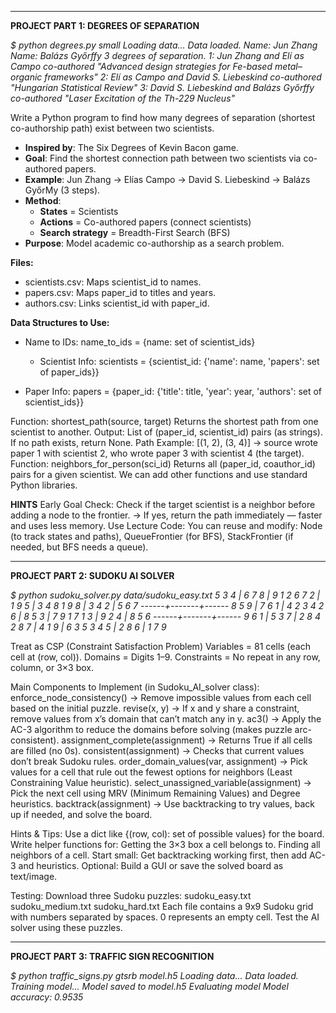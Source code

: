 --------------------------------------------------------------------------------------------------------------------------------
**PROJECT PART 1: DEGREES OF SEPARATION**

*$ python degrees.py small
Loading data...
Data loaded.
Name: Jun Zhang
Name: Balázs Győrffy
3 degrees of separation.
1: Jun Zhang and Elı́
as Campo co-authored "Advanced design strategies for
Fe-based metal–organic frameworks"
2: Elı́ as Campo and David S. Liebeskind co-authored "Hungarian
Statistical Review"
3: David S. Liebeskind and Balázs Győrffy co-authored "Laser Excitation
of the Th-229 Nucleus"*


Write a Python program to find how many degrees of separation (shortest co-authorship path) exist between two scientists.

- **Inspired by**: The Six Degrees of Kevin Bacon game.  
- **Goal**: Find the shortest connection path between two scientists via co-authored papers.  
- **Example**: Jun Zhang → Elías Campo → David S. Liebeskind → Balázs GyőrMy (3 steps).  
- **Method**:  
  - **States** = Scientists  
  - **Actions** = Co-authored papers (connect scientists)  
  - **Search strategy** = Breadth-First Search (BFS)  
- **Purpose**: Model academic co-authorship as a search problem.

**Files:**
- scientists.csv: Maps scientist_id to names.
- papers.csv: Maps paper_id to titles and years.
- authors.csv: Links scientist_id with paper_id.
  
**Data Structures to Use:**
- Name to IDs:
  name_to_ids = {name: set of scientist_ids}
  
  - Scientist Info:
  scientists = {scientist_id: {'name': name, 'papers': set of paper_ids}}

- Paper Info:
  papers = {paper_id: {'title': title, 'year': year, 'authors': set of scientist_ids}}

Function: shortest_path(source, target)
Returns the shortest path from one scientist to another.
Output: List of (paper_id, scientist_id) pairs (as strings).
If no path exists, return None.
Path Example:
[(1, 2), (3, 4)] → source wrote paper 1 with scientist 2, who wrote paper 3 with scientist 4 (the target).
Function: neighbors_for_person(sci_id)
Returns all (paper_id, coauthor_id) pairs for a given scientist.
We can add other functions and use standard Python libraries.

**HINTS** 
Early Goal Check:
Check if the target scientist is a neighbor before adding a node to the frontier.
→ If yes, return the path immediately — faster and uses less memory.
Use Lecture Code:
You can reuse and modify:
Node (to track states and paths),
QueueFrontier (for BFS),
StackFrontier (if needed, but BFS needs a queue).


--------------------------------------------------------------------------------------------------------------------------------
**PROJECT PART 2: SUDOKU AI SOLVER**

*$ python sudoku_solver.py data/sudoku_easy.txt
5 3 4 | 6 7 8 | 9 1 2
6 7 2 | 1 9 5 | 3 4 8
1 9 8 | 3 4 2 | 5 6 7
------+-------+------
8 5 9 | 7 6 1 | 4 2 3
4 2 6 | 8 5 3 | 7 9 1
7 1 3 | 9 2 4 | 8 5 6
------+-------+------
9 6 1 | 5 3 7 | 2 8 4
2 8 7 | 4 1 9 | 6 3 5
3 4 5 | 2 8 6 | 1 7 9*

Treat as CSP (Constraint Satisfaction Problem)
  Variables = 81 cells (each cell at (row, col)).
  Domains = Digits 1–9.
  Constraints = No repeat in any row, column, or 3×3 box.

Main Components to Implement (in Sudoku_AI_solver class):
  enforce_node_consistency()
  → Remove impossible values from each cell based on the initial puzzle.
  revise(x, y)
  → If x and y share a constraint, remove values from x’s domain that can’t match any in y.
  ac3()
  → Apply the AC-3 algorithm to reduce the domains before solving (makes puzzle arc-consistent).
  assignment_complete(assignment)
  → Returns True if all cells are filled (no 0s).
  consistent(assignment)
  → Checks that current values don’t break Sudoku rules.
  order_domain_values(var, assignment)
  → Pick values for a cell that rule out the fewest options for neighbors (Least Constraining Value heuristic).
  select_unassigned_variable(assignment)
  → Pick the next cell using MRV (Minimum Remaining Values) and Degree heuristics.
  backtrack(assignment)
  → Use backtracking to try values, back up if needed, and solve the board.
  
Hints & Tips:
  Use a dict like {(row, col): set of possible values} for the board.
  Write helper functions for:
  Getting the 3×3 box a cell belongs to.
  Finding all neighbors of a cell.
  Start small: Get backtracking working first, then add AC-3 and heuristics.
  Optional: Build a GUI or save the solved board as text/image.

Testing:
  Download three Sudoku puzzles:
    sudoku_easy.txt
    sudoku_medium.txt
    sudoku_hard.txt
 Each file contains a 9x9 Sudoku grid with numbers separated by spaces. 0 represents an empty cell.
 Test the AI solver using these puzzles.

--------------------------------------------------------------------------------------------------------------------------------

**PROJECT PART 3: TRAFFIC SIGN RECOGNITION**

*$ python traffic_signs.py gtsrb model.h5
Loading data...
Data loaded.
Training model...
Model saved to model.h5
Evaluating model
Model accuracy: 0.9535*


















